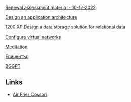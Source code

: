 [Renewal assessment material - 10-12-2022](https://learn.microsoft.com/en-us/collections/d4xphowjnrq0n5)

[Design an application architecture](https://learn.microsoft.com/en-us/training/modules/design-application-architecture/)


[1200 XP
Design a data storage solution for relational data](https://learn.microsoft.com/en-us/training/modules/design-data-storage-solution-for-relational-data/)

[Configure virtual networks](https://learn.microsoft.com/en-us/training/modules/configure-virtual-networks/)

[Meditation](https://www.huffpost.com/entry/meditation-routine_b_2853424)

[Епицентър](https://epicenter.bg/)

[BGGPT](https://bggpt.ai/)

## Links

* [Air Frier Cossori](https://cosori.bg/category/device/twinfry/)


